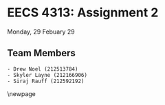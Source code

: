 # EECS 4313: Assignment 2  
Monday, 29 Febuary 29  

## Team Members  

    - Drew Noel (212513784)  
    - Skyler Layne (212166906)  
    - Siraj Rauff (212592192)  

\newpage  
